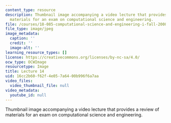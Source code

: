 ```yaml
---
content_type: resource
description: Thumbnail image accompanying a video lecture that provides a review of
  materials for an exam on computational science and engineering.
file: /courses/18-085-computational-science-and-engineering-i-fall-2008/16cc2b60f62f4e057a6400b996f6a7aa_14.jpg
file_type: image/jpeg
image_metadata:
  caption: ''
  credit: ''
  image-alt: ''
learning_resource_types: []
license: https://creativecommons.org/licenses/by-nc-sa/4.0/
ocw_type: OCWImage
resourcetype: Image
title: Lecture 14
uid: 16cc2b60-f62f-4e05-7a64-00b996f6a7aa
video_files:
  video_thumbnail_file: null
video_metadata:
  youtube_id: null
---
```

Thumbnail image accompanying a video lecture that provides a review of materials for an exam on computational science and engineering.